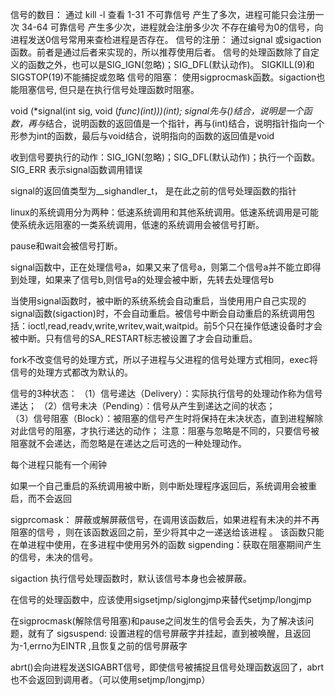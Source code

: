 信号的数目：
     通过 kill -l 查看 
     1-31 不可靠信号  产生了多次，进程可能只会注册一次
     34-64 可靠信号   产生多少次，进程就会注册多少次
     不存在编号为0的信号，向进程发送0信号常用来查检进程是否存在。
信号的注册：
     通过signal 或sigaction函数。前者是通过后者来实现的，所以推荐使用后者。
     信号的处理函数除了自定义的函数之外，也可以是SIG_IGN(忽略)；SIG_DFL(默认动作)。 
      SIGKILL(9)和SIGSTOP(19)不能捕捉或忽略
信号的阻塞： 
     使用sigprocmask函数。sigaction也能阻塞信号, 但只是在执行信号处理函数时阻塞。

void (*signal(int sig, void (*func)(int)))(int);
signal先与()结合，说明是一个函数，再与*结合，说明函数的返回值是一个指针，再与(int)结合，说明指针指向一个形参为int的函数，最后与void结合，说明指向的函数的返回值是void

收到信号要执行的动作：SIG_IGN(忽略)；SIG_DFL(默认动作)；执行一个函数。 SIG_ERR 表示signal函数调用错误

signal的返回值类型为__sighandler_t， 是在此之前的信号处理函数的指针

linux的系统调用分为两种：低速系统调用和其他系统调用。低速系统调用是可能使系统永远阻塞的一类系统调用，低速的系统调用会被信号打断。

pause和wait会被信号打断。

signal函数中，正在处理信号a，如果又来了信号a，则第二个信号a并不能立即得到处理，如果来了信号b,则信号a的处理会被中断，先转去处理信号b

当使用signal函数时，被中断的系统系统会自动重启，当使用用户自己实现的signal函数(sigaction)时，不会自动重启。被信号中断会自动重启的系统调用包括：ioctl,read,readv,write,writev,wait,waitpid。前5个只在操作低速设备时才会被中断。只有信号的SA_RESTART标志被设置了才会自动重启。
     
fork不改变信号的处理方式，所以子进程与父进程的信号处理方式相同，exec将信号的处理方式都改为默认的。

信号的3种状态：
（1）信号递达（Delivery）：实际执行信号的处理动作称为信号递达；
（2）信号未决（Pending）：信号从产生到递达之间的状态；     
（3）信号阻塞（Block）：被阻塞的信号产生时将保持在未决状态，直到进程解除对此信号的阻塞，才执行递达的动作；
注意：阻塞与忽略是不同的，只要信号被阻塞就不会递达，而忽略是在递达之后可选的一种处理动作。

每个进程只能有一个闹钟

如果一个自己重启的系统调用被中断，则中断处理程序返回后，系统调用会被重启，而不会返回

sigprcomask： 屏蔽或解屏蔽信号，在调用该函数后，如果进程有未决的并不再阻塞的信号 ，则在该函数返回之前，至少将其中之一递送给该进程 。
          该函数只能在单进程中使用，在多进程中使用另外的函数
sigpending：获取在阻塞期间产生的信号，未决的信号。

sigaction 执行信号处理函数时，默认该信号本身也会被屏蔽。

在信号的处理函数中，应该使用sigsetjmp/siglongjmp来替代setjmp/longjmp

在sigprocmask(解除信号阻塞)和pause之间发生的信号会丢失，为了解决该问题，就有了
sigsuspend:   设置进程的信号屏蔽字并挂起，直到被唤醒，且返回为-1,errno为EINTR ,且恢复之前的信号屏蔽字

abrt()会向进程发送SIGABRT信号，即使信号被捕捉且信号处理函数返回了，abrt也不会返回到调用者。（可以使用setjmp/longjmp）


